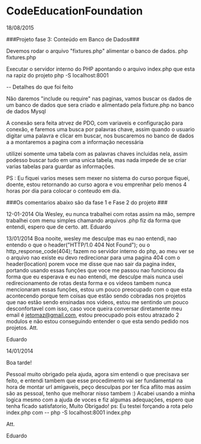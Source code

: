 CodeEducationFoundation
=======================

18/08/2015

###Projeto fase 3: Conteúdo em Banco de Dados###

Devemos rodar o arquivo "fixtures.php" alimentar o banco de dados.
php fixtures.php

Executar o servidor interno do PHP apontando o arquivo index.php que esta na rapiz do projeto
php -S localhost:8001

-- Detalhes do que foi feito

Não daremos "include ou require" nas paginas, vamos buscar os dados de um banco de dados que sera criado
e alimentado pela fixture.php no banco de dados Mysql

A conexão sera feita atrvez de PDO, com variaveis e configuração para conexão, e faremos uma busca por palavras
chave, assim quando o usuario digitar uma palavra e clicar em buscar, nos buscaremos no banco de dados
a a montaremos a pagina com a informação necessária

utilizei somente uma tabela com as palavras chaves incluidas nela, assim podesso buscar tudo em uma unica tabela, 
mas nada impede de se criar varias tabelas para guardar as informações.

PS : Eu fiquei varios meses sem mexer no sistema do curso porque fiquei,
doente, estou retornando ao curso agora e vou emprenhar pelo menos 4 horas por dia 
para colocar o conteudo em dia.

###Os comentarios abaixo são da fase 1 e Fase 2 do projeto ###

12-01-2014
Ola Wesley, eu nunca trabalhei com rotas assim na mão,
sempre trabalhei com menu simples chamando arquivos .php
fiz da forma que entendi, espero que de certo. att.  Eduardo


13/01/2014
Boa nooite, wesley me desculpe mas eu nao entendi, nao entendo o que o
header("HTTP/1.0 404 Not Found"); ou o http_response_code(404); fazem no servidor interno
do php, ao meu ver se o arquivo nao existe eu devo redirecionar para uma pagina 404
com o header(location) porem voce me disse que nao sair da pagina index, portando usando
essas funções que voce me passou nao funcionou da forma que eu esperava e eu nao entendi,
me desculpe mais nunca usei redirecionamento de rotas desta forma e os videos tambem nunca
mencionaram essas funções, estou um pouco preocupado com o que esta acontecendo porque tem
coisas que estão sendo cobradas nos projetos que nao estão sendo ensinadas nos videos, estou
me sentindo um pouco desconfortavel com isso, caso voce queira conversar diretamente meu email
é jetomaz@gmail.com, estou preocupado pois estou atrazado 2 modulos e não estou conseguindo entender
o que esta sendo pedido nos projetos.
Att.

Eduardo


14/01/2014

Boa tarde!

Pessoal muito obrigado pela ajuda, agora sim entendi o que precisava ser feito, e entendi
tambem que esse procedimento vai ser fundamental na hora de montar url amigaveis, peço desculpas
por ter fica aflito mas assim são as pessoal, tenho que melhorar nisso tambem :)
Acabei usando a minha logica mesmo com a ajuda de voces e fiz algumas adequações,
espero que tenha ficado satisfatorio, Muito Obrigado!
ps: Eu testei forçando a rota pelo index.php com -- php -S localhost:8001 index.php

Att.

Eduardo
